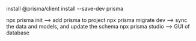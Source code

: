 install @prisma/client
install --save-dev prisma

npx prisma init --> add prisma to project
npx prisma migrate dev --> sync the data and models, and update the schema
npx prisma studio --> GUI of database